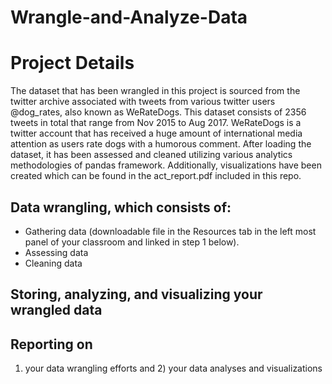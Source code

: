 # Wrangle-and-Analyze-Data

# Project Details
The dataset that has been wrangled in this project is sourced from the twitter archive associated with tweets from various twitter users @dog_rates, also known as WeRateDogs. This dataset consists of 2356 tweets in total that range from Nov 2015 to Aug 2017.  WeRateDogs is a twitter account that has received a huge amount of international media attention as users rate dogs with a humorous comment. After loading the dataset, it has been assessed and cleaned utilizing various analytics methodologies of pandas framework. Additionally, visualizations have been created which can be found in the act_report.pdf included in this repo.

## Data wrangling, which consists of:
* Gathering data (downloadable file in the Resources tab in the left most panel of your classroom and linked in step 1 below).
* Assessing data
* Cleaning data
## Storing, analyzing, and visualizing your wrangled data
## Reporting on 
1) your data wrangling efforts and 2) your data analyses and visualizations

